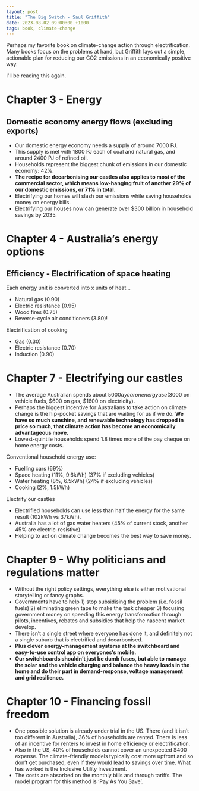 ```yaml
---
layout: post
title: "The Big Switch - Saul Griffith"
date: 2023-08-02 09:00:00 +1000
tags: book, climate-change
---
```


Perhaps my favorite book on climate-change action through electrification. Many books focus on the problems at hand,
but Griffith lays out a simple, actionable plan for reducing our CO2 emissions in an economically positive way.

I'll be reading this again.

# Chapter 3 - Energy

## Domestic economy energy flows (excluding exports)

- Our domestic energy economy needs a supply of around 7000 PJ.
- This supply is met with 1800 PJ each of coal and natural gas, and around 2400 PJ of refined oil.
- Households represent the biggest chunk of emissions in our domestic economy: 42%.
- **The recipe for decarbonising our castles also applies to most of the commercial sector, which means low-hanging fruit of another 29% of our domestic emissions, or 71% in total.**
- Electrifying our homes will slash our emissions while saving households money on energy bills.
- Electrifying our houses now can generate over $300 billion in household savings by 2035.

# Chapter 4 - Australia’s energy options

## Efficiency - Electrification of space heating

Each energy unit is converted into x units of heat…

- Natural gas (0.90)
- Electric resistance (0.95)
- Wood fires (0.75)
- Reverse-cycle air conditioners (3.80)!

Electrification of cooking

- Gas (0.30)
- Electric resistance (0.70)
- Induction (0.90)

# Chapter 7 - Electrifying our castles

- The average Australian spends about $5000 a year on energy use ($3000 on vehicle fuels, $600 on gas, $1600 on electricity).
- Perhaps the biggest incentive for Australians to take action on climate change is the hip-pocket savings that are waiting for us if we do. **We have so much sunshine, and renewable technology has dropped in price so much, that climate action has become an economically advantageous move.**
- Lowest-quintile households spend 1.8 times more of the pay cheque on home energy costs.

Conventional household energy use:

- Fuelling cars (69%)
- Space heating (11%, 9.6kWh) (37% if excluding vehicles)
- Water heating (8%, 6.5kWh) (24% if excluding vehicles)
- Cooking (2%, 1.5kWh)

Electrify our castles

- Electrified households can use less than half the energy for the same result (102kWh vs 37kWh).
- Australia has a lot of gas water heaters (45% of current stock, another 45% are electric-resistive)
- Helping to act on climate change becomes the best way to save money.

# Chapter 9 - Why politicians and regulations matter

- Without the right policy settings, everything else is either motivational storytelling or fancy graphs.
- Governments have to help 1) stop subsidising the problem (i.e. fossil fuels) 2) eliminating green tape to make the task cheaper 3) focusing government money on speeding this energy transformation through pilots, incentives, rebates and subsidies that help the nascent market develop.
- There isn’t a single street where everyone has done it, and definitely not a single suburb that is electrified and decarbonised.
- **Plus clever energy-management systems at the switchboard and easy-to-use control app on everyones’s mobile.**
- **Our switchboards shouldn’t just be dumb fuses, but able to manage the solar and the vehicle charging and balance the heavy loads in the home and do their part in demand-response, voltage management and grid resilience.**

# Chapter 10 - Financing fossil freedom

- One possible solution is already under trial in the US. There (and it isn’t too different in Australia), 36% of households are rented. There is less of an incentive for renters to invest in home efficiency or electrification.
- Also in the US, 40% of households cannot cover an unexpected $400 expense. The climate-friendly models typically cost more upfront and so don’t get purchased, even if they would lead to savings over time. What has worked is the Inclusive Utility Investment.
- The costs are absorbed on the monthly bills and through tariffs. The model program for this method is ‘Pay As You Save’.
